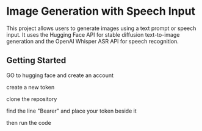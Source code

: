 # Image Generation with Speech Input

This project allows users to generate images using a text prompt or speech input. It uses the Hugging Face API for stable diffusion text-to-image generation and the OpenAI Whisper ASR API for speech recognition.

## Getting Started
GO to hugging face and create an account 




create a new token 

clone the repository 


find the line  "Bearer" and place your token beside it 

then run the code 
